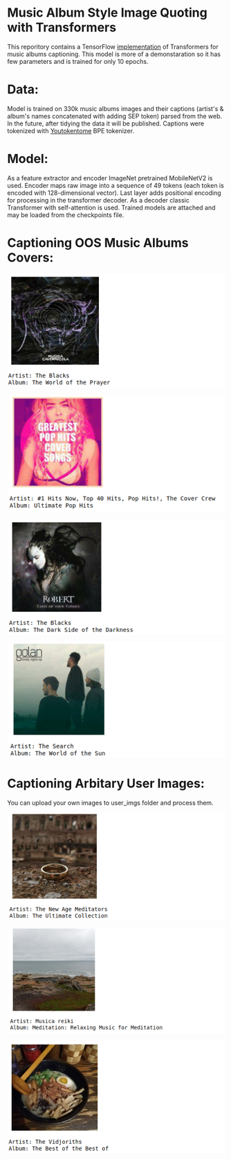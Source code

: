 # Music Album Style Image Quoting with Transformers

This reporitory contains a TensorFlow [implementation](https://github.com/nslyubaykin/music_album_captioning/blob/master/albums_quoting.ipynb) of Transformers for music albums captioning. This model is more of a demonstaration so it has few parameters and is trained for only 10 epochs. 

# Data:

Model is trained on 330k music albums images and their captions (artist's & album's names concatenated with adding SEP token) parsed from the web. In the future, after tidying the data it will be published. Captions were tokenized with [Youtokentome](https://github.com/VKCOM/YouTokenToMe) BPE tokenizer.

# Model:

As a feature extractor and encoder ImageNet pretrained MobileNetV2 is used. Encoder maps raw image into a sequence of 49 tokens (each token is encoded with 128-dimensional vector). Last layer adds positional encoding for processing in the transformer decoder. As a decoder classic Transformer with self-attention is used. Trained models are attached and may be loaded from the checkpoints file.

# Captioning OOS Music Albums Covers:

![Album 1](https://github.com/nslyubaykin/music_album_captioning/blob/master/sample_imgs/alb1.png)

![Album 2](https://github.com/nslyubaykin/music_album_captioning/blob/master/sample_imgs/alb2.png)

![Album 3](https://github.com/nslyubaykin/music_album_captioning/blob/master/sample_imgs/alb3.png)

![Album 4](https://github.com/nslyubaykin/music_album_captioning/blob/master/sample_imgs/alb4.png)

# Captioning Arbitary User Images:

You can upload your own images to user_imgs folder and process them.

![User Image 1](https://github.com/nslyubaykin/music_album_captioning/blob/master/sample_imgs/uimg1.png)

![User Image 2](https://github.com/nslyubaykin/music_album_captioning/blob/master/sample_imgs/uimg2.png)

![User Image 3](https://github.com/nslyubaykin/music_album_captioning/blob/master/sample_imgs/uimg3.png)
